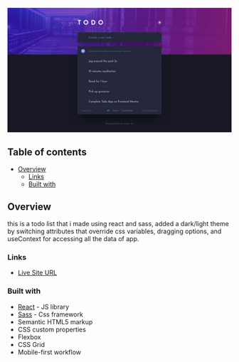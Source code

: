 ![](./screenshot.jpg)

## Table of contents

- [Overview](#overview)
  - [Links](#links)
  - [Built with](#Built-with)

## Overview

this is a todo list that i made using react and sass, added a dark/light theme by switching
attributes that override css variables, dragging options, and useContext for accessing all the
data of app.

### Links

- [Live Site URL](https://yacinekahlerras.github.io/todolist/)

### Built with

- [React](https://reactjs.org/) - JS library
- [Sass](https://sass-lang.com/) - Css framework
- Semantic HTML5 markup
- CSS custom properties
- Flexbox
- CSS Grid
- Mobile-first workflow
